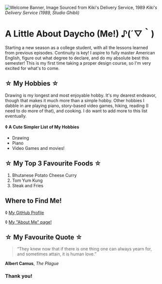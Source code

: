 ![Welcome Banner, Image Sourced from Kiki's Delivery Service, 1989](<img width="1280" height="360" alt="image" src="https://github.com/user-attachments/assets/75c82313-ffeb-4ebc-a032-aab2dc8daaf3" />
)
*Kiki's Delivery Service (1989, Studio Ghibli)*

# A Little About Daycho (Me!) ♪(´▽｀)

Starting a new season as a college student, with all the lessons learned from previous episodes. Continuity is key! I aspire to fully master American English, figure out what degree to declare, and do my absolute best this semester! This is my first time taking a proper design course, so I'm very excited for what's to come.

## ☆ My Hobbies ☆
Drawing is my longest and most enjoyable hobby. It's my dearest endeavor, though that makes it much more than a simple hobby. Other hobbies I dabble in are playing piano, story-based video games, hiking, reading (I need to do more of that), and cooking. I do want to add more to this list eventually.

#### ◊ A Cute Simpler List of My Hobbies 
- Drawing
- Piano
- Video Games and movies!

## ☆ My Top 3 Favourite Foods ☆
1. Bhutanese Potato Cheese Curry
2. Tom Yum Kung
3. Steak and Fries

## Where to Find Me!
◊ [My GitHub Profile](https://github.com/snying-rje-dky)

◊ [My "About Me" page!](about.md)

## ☆ My Favourite Quote ☆

> “They knew now that if there is one thing one can always yearn for, and sometimes attain, it is human love.”

**Albert Camus**, *The Plague*

### Thank you!



